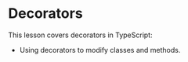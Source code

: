 # Decorators

This lesson covers decorators in TypeScript:
- Using decorators to modify classes and methods.
